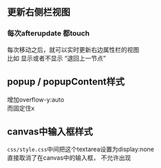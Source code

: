 ## 更新右侧栏视图
### 每次afterupdate 都touch
每次移动之后，就可以实时更新右边属性栏的视图  
比如 显示或者不显示 “退回上一节点”


## popup / popupContent样式
增加overflow-y:auto  
而固定住x



## canvas中输入框样式
`css/style.css`中间把这个textarea设置为display:none  
直接取消了在canvas中的输入框， 不允许出现